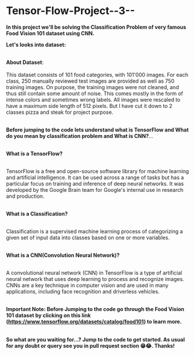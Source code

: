 # Tensor-Flow-Project--3--

<table>
  
**In this project we'll be solving the Classification Problem of very famous Food Vision 101 dataset using CNN.**

**Let's looks into dataset:** <br></br>

**About Dataset**: <br></br>
This dataset consists of 101 food categories, with 101'000 images. For each class, 250 manually reviewed test images are provided as well as 750 training images. On purpose, the training images were not cleaned, and thus still contain some amount of noise. This comes mostly in the form of intense colors and sometimes wrong labels. All images were rescaled to have a maximum side length of 512 pixels.
But I have cut it down to 2 classes pizza and steak for project purpose.<br></br>

**Before jumping to the code lets understand what is TensorFlow and What do you mean by classification problem and What is CNN?**...<br></br>

**What is a TensorFlow?** <br></br>

TensorFlow is a free and open-source software library for machine learning and artificial intelligence. It can be used across a range of tasks but has a particular focus on training and inference of deep neural networks. It was developed by the Google Brain team for Google's internal use in research and production. <br></br>

**What is a Classification?** <br></br>

Classification is a supervised machine learning process of categorizing a given set of input data into classes based on one or more variables. <br></br>

**What is a CNN(Convolution Neural Network)?** <br></br>

A convolutional neural network (CNN) in TensorFlow is a type of artificial neural network that uses deep learning to process and recognize images. CNNs are a key technique in computer vision and are used in many applications, including face recognition and driverless vehicles.<br></br>


**Important Note: Before Jumping to the code go through the Food Vision 101 dataset by clicking on this link (https://www.tensorflow.org/datasets/catalog/food101) to learn more.**

</table>

**So what are you waiting for...? Jump to the code to get started. As usual for any doubt or query see you in pull request section 😁😂. Thanks!**


